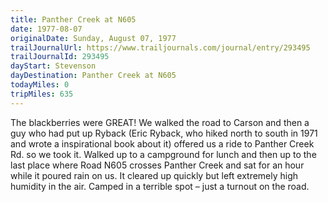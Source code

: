 ```yaml
---
title: Panther Creek at N605
date: 1977-08-07
originalDate: Sunday, August 07, 1977
trailJournalUrl: https://www.trailjournals.com/journal/entry/293495
trailJournalId: 293495
dayStart: Stevenson
dayDestination: Panther Creek at N605
todayMiles: 0
tripMiles: 635
---
```

The blackberries were GREAT! We walked the road to Carson and then a guy who had put up Ryback (Eric Ryback, who hiked north to south in 1971 and wrote a inspirational book about it) offered us a ride to Panther Creek Rd. so we took it. Walked up to a campground for lunch and then up to the last place where Road N605 crosses Panther Creek and sat for an hour while it poured rain on us. It cleared up quickly but left extremely high humidity in the air. Camped in a terrible spot – just a turnout on the road.
